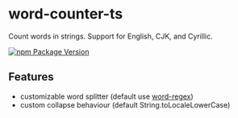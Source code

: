 # word-counter-ts

Count words in strings. Support for English, CJK, and Cyrillic.

[![npm Package Version](https://img.shields.io/npm/v/word-counter-ts.svg?maxAge=2592000)](https://www.npmjs.com/package/word-counter-ts)

## Features
- customizable word splitter (default use [word-regex](https://www.npmjs.com/package/word-regex))
- custom collapse behaviour (default String.toLocaleLowerCase)
